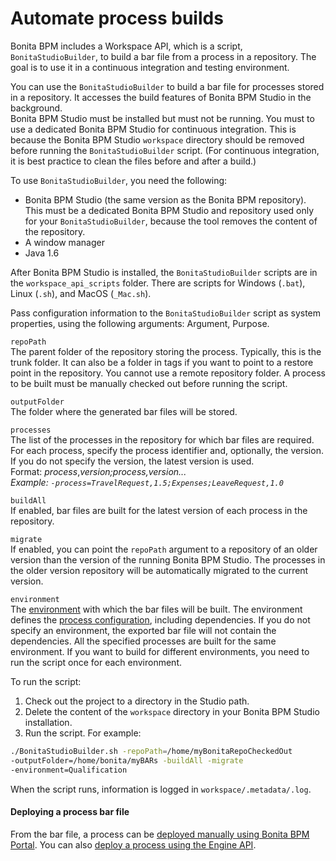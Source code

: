 # Automate process builds

Bonita BPM includes a Workspace API, which is a script, `BonitaStudioBuilder`, to build a bar file from a process in a repository. 
The goal is to use it in a continuous integration and testing environment. 

You can use the `BonitaStudioBuilder` to build a bar file for processes stored in a repository. It accesses the build features of Bonita BPM Studio in the background.   
Bonita BPM Studio must be installed but must not be running. You must to use a dedicated Bonita BPM Studio for continuous integration.
This is because the Bonita BPM Studio `workspace` directory should be removed before running the `BonitaStudioBuilder` script. 
(For continuous integration, it is best practice to clean the files before and after a build.)

To use `BonitaStudioBuilder`, you need the following:

* Bonita BPM Studio (the same version as the Bonita BPM repository). This must be a dedicated Bonita BPM Studio and repository used only for your `BonitaStudioBuilder`, because the tool removes the content of the repository.
* A window manager
* Java 1.6

After Bonita BPM Studio is installed, the `BonitaStudioBuilder` scripts are in the `workspace_api_scripts` folder. 
There are scripts for Windows (`.bat`), Linux (`.sh`), and MacOS (`_Mac.sh`).

Pass configuration information to the `BonitaStudioBuilder` script as system properties, using the following arguments: Argument, Purpose.

`repoPath`   
The parent folder of the repository storing the process. Typically, this is the trunk folder. It can also be a folder in tags if you want to point to a restore point in the repository. 
You cannot use a remote repository folder. A process to be built must be manually checked out before running the script.

`outputFolder`  
The folder where the generated bar files will be stored.

`processes`  
The list of the processes in the repository for which bar files are required. For each process, specify the process identifier and, optionally, the version. If you do not specify the version, the latest version is used.   
Format: _process_,_version;_process_,_version_...  
Example: `-process=TravelRequest,1.5;Expenses;LeaveRequest,1.0`_

`buildAll`  
If enabled, bar files are built for the latest version of each process in the repository.

`migrate`  
If enabled, you can point the `repoPath` argument to a repository of an older version than the version of the running Bonita BPM Studio. The processes in the older version repository will be automatically migrated to the current version.

`environment`  
The [environment](environments.md) with which the bar files will be built. The environment defines the [process configuration](configuring-a-process.md), including dependencies. If you do not specify an environment, the exported bar file will not contain the dependencies. All the specified processes are built for the same environment. If you want to build for different environments, you need to run the script once for each environment.

To run the script:

1. Check out the project to a directory in the Studio path.
2. Delete the content of the `workspace` directory in your Bonita BPM Studio installation.
3. Run the script. For example:
```bash
./BonitaStudioBuilder.sh -repoPath=/home/myBonitaRepoCheckedOut
-outputFolder=/home/bonita/myBARs -buildAll -migrate 
-environment=Qualification
```

When the script runs, information is logged in `workspace/.metadata/.log`.

#### Deploying a process bar file

From the bar file, a process can be [deployed manually using Bonita BPM Portal](processes.md). 
You can also [deploy a process using the Engine API](manage-a-process.md).
